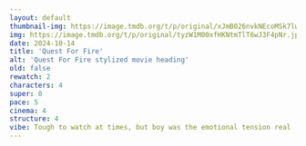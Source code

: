 ```yaml
---
layout: default
thumbnail-img: https://image.tmdb.org/t/p/original/xJmB026nvkNEcoMSk7lwqgQHgbr.png
img: https://image.tmdb.org/t/p/original/tyzW1M00xfHKNtmTlT6wJ3F4pNr.jpg
date: 2024-10-14
title: 'Quest For Fire'
alt: 'Quest For Fire stylized movie heading'
old: false
rewatch: 2
characters: 4
super: 0
pace: 5
cinema: 4
structure: 4
vibe: Tough to watch at times, but boy was the emotional tension real
---
```

